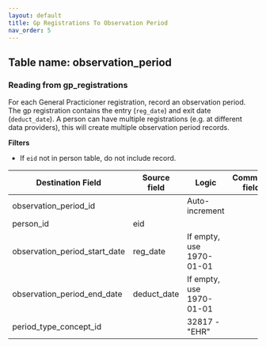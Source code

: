 ```yaml
---
layout: default
title: Gp Registrations To Observation Period
nav_order: 5
---
```


## Table name: observation_period

### Reading from gp_registrations

For each General Practicioner registration, record an observation period.
The gp registration contains the entry (`reg_date`) and exit date (`deduct_date`).
A person can have multiple registrations (e.g. at different data providers), this will create multiple observation period records.

**Filters**
 - If `eid` not in person table, do not include record.

| Destination Field | Source field | Logic | Comment field |
| --- | --- | --- | --- |
| observation_period_id |  | Auto-increment |  |
| person_id | eid |  |  |
| observation_period_start_date | reg_date | If empty, use 1970-01-01 |  |
| observation_period_end_date | deduct_date | If empty, use 1970-01-01 |  |
| period_type_concept_id |  | 32817 - "EHR" |  |
